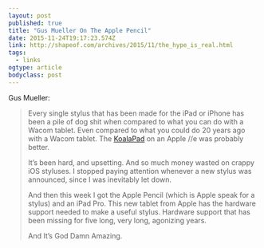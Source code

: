 ```yaml
---
layout: post 
published: true 
title: "Gus Mueller On The Apple Pencil" 
date: 2015-11-24T19:17:23.574Z 
link: http://shapeof.com/archives/2015/11/the_hype_is_real.html 
tags:
  - links
ogtype: article 
bodyclass: post 
---
```


Gus Mueller:

> Every single stylus that has been made for the iPad or iPhone has been a pile of dog shit when compared to what you can do with a Wacom tablet. Even compared to what you could do 20 years ago with a Wacom tablet. The [KoalaPad](http://www.retroist.com/2012/01/23/the-koalapad/) on an Apple //e was probably better.
> 
> It’s been hard, and upsetting. And so much money wasted on crappy iOS styluses. I stopped paying attention whenever a new stylus was announced, since I was inevitably let down.
> 
> And then this week I got the Apple Pencil (which is Apple speak for a stylus) and an iPad Pro. This new tablet from Apple has the hardware support needed to make a useful stylus. Hardware support that has been missing for five long, very long, agonizing years.
> 
> And It’s God Damn Amazing.
